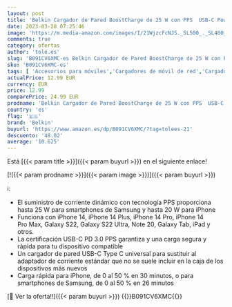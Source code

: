 ```yaml
---
layout: post
title: 'Belkin Cargador de Pared BoostCharge de 25 W con PPS  USB-C Power Delivery  Carga Rápida para iPhone  Teléfonos de Samsung  Galaxy Tab y iPad entre Otros '
date: 2023-03-28 07:25:46
image: 'https://m.media-amazon.com/images/I/21WjzcFcNJS._SL500_._SL400_.jpg'
comments: true
category: ofertas
author: 'tole.es'
slug: 'B091CV6XMC-es Belkin Cargador de Pared BoostCharge de 25 W con PPS USB-C...'
sku: 'B091CV6XMC-es'
tags: [ 'Accesorios para móviles','Cargadores de móvil de red','Cargadores para móviles','Comunicación móvil y accesorios','Electrónica','belkin','ipad','iphone','🇪🇸', ]
actualPrice: 12.99 EUR
currency: EUR
price: 12.99
comparePrice: 24.99 EUR
prodname: 'Belkin Cargador de Pared BoostCharge de 25 W con PPS  USB-C Power Delivery  Carga Rápida para iPhone  Teléfonos de Samsung  Galaxy Tab y iPad entre Otros '
country: 'es'
flag: '🇪🇸'
brand: 'Belkin'
buyurl: 'https://www.amazon.es/dp/B091CV6XMC/?tag=tolees-21'
descuento: '48.02'
average: '10.625'
---
```


Está [{{< param title >}}]({{< param buyurl >}}) en el siguiente enlace!

[![{{< param prodname >}}]({{< param image >}})]({{< param buyurl >}})

ℹ️:

- El suministro de corriente dinámico con tecnología PPS proporciona hasta 25 W para smartphones de Samsung y hasta 20 W para iPhone
- Funciona con iPhone 14, iPhone 14 Plus, iPhone 14 Pro, iPhone 14 Pro Max, Galaxy S22, Galaxy S22 Ultra, Note 20, Galaxy Tab, iPad y otros.
- La certificación USB-C PD 3.0 PPS garantiza y una carga segura y rápida para tu dispositivo compatible
- Un cargador de pared USB-C Type C universal para sustituir al adaptador de corriente estándar que no se suele incluir en la caja de los dispositivos más nuevos
- Carga rápida para iPhone, de 0 al 50 % en 30 minutos, o para smartphones de Samsung, de 0 al 50 % en 26 minutos

[🛒 Ver la oferta!!]({{< param buyurl >}})
{{<world>}}B091CV6XMC{{</world>}}
